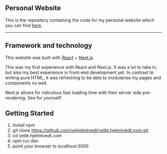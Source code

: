 ## Personal Website

This is the repository containing the code for my personal website which you can find [here](https://vetle.hjelmtvedt.com).

___

## Framework and technology

This website was built with [React]("https://reactjs.org") + [Next.js]("https://nextjs.org")

This was my first experience with React and Next.js. It was a lot to take in, but also my best experience in front-end development yet. In contrast to writing pure HTML, it was refreshing to be able to modularise my pages and components so well.

Next.js allows for ridiculous fast loading time with their server side pre-rendering. See for yourself!

## Getting Started
1. Install npm
2. git clone https://github.com/vehjelmtvedt/vetle.hjelmtvedt.com.git
3. cd vetle.hjelmtvedt.com
4. npm run dev
5. point your browser to localhost:3000
